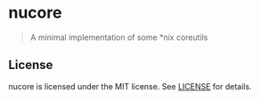 # nucore
> A minimal implementation of some *nix coreutils

## License
nucore is licensed under the MIT license. See [LICENSE](./LICENSE) for details.
